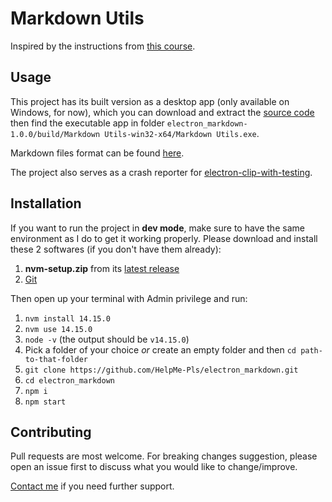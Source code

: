 # Markdown Utils

Inspired by the instructions from [this course](https://frontendmasters.com/courses/electron-v2/).

## Usage
This project has its built version as a desktop app (only available on Windows, for now), which you can download and extract the [source code](https://github.com/HelpMe-Pls/electron_markdown/releases/tag/v1.0.0) then find the executable app in folder `electron_markdown-1.0.0/build/Markdown Utils-win32-x64/Markdown Utils.exe`.

Markdown files format can be found [here](https://www.markdownguide.org/basic-syntax).

The project also serves as a crash reporter for [electron-clip-with-testing](https://github.com/HelpMe-Pls/electron-clip-with-testing#readme).


## Installation

If you want to run the project in **dev mode**, make sure to have the same environment as I do to get it working properly. Please download and install these 2 softwares (if you don't have them already):
1.  **nvm-setup.zip** from its [latest release](https://github.com/coreybutler/nvm-windows/releases)
2.  [Git](https://git-scm.com/downloads)

Then open up your terminal with Admin privilege and run:
1. `nvm install 14.15.0` 
2. `nvm use 14.15.0` 
3. `node -v` (the output should be `v14.15.0`)
4. Pick a folder of your choice *or* create an empty folder and then `cd path-to-that-folder`
5. `git clone https://github.com/HelpMe-Pls/electron_markdown.git`
6. `cd electron_markdown`
7. `npm i`
8. `npm start`


## Contributing
Pull requests are most welcome. For breaking changes suggestion, please open an issue first to discuss what you would like to change/improve.

[Contact me](https://www.facebook.com/messages/t/100005341874318) if you need further support.
   



